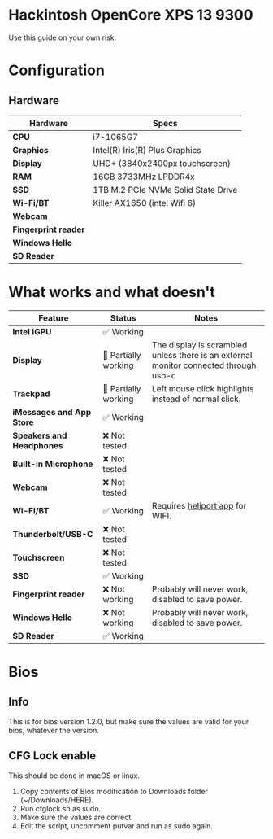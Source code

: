 # Hackintosh OpenCore XPS 13 9300
Use this guide on your own risk.

# Configuration
## Hardware
| Hardware | Specs |
| ------------- | ------------- |
| **CPU** | i7-1065G7 |
| **Graphics** | Intel(R) Iris(R) Plus Graphics |
| **Display** | UHD+ (3840x2400px touchscreen) |
| **RAM** | 16GB 3733MHz LPDDR4x|
| **SSD** | 1TB M.2 PCIe NVMe Solid State Drive |
| **Wi-Fi/BT** | Killer AX1650 (intel Wifi 6) |
| **Webcam** | |
| **Fingerprint reader** ||
| **Windows Hello** | |
| **SD Reader** ||

# What works and what doesn't

| Feature | Status | Notes |
| ------------- | ------------- | ------------- |
| **Intel iGPU** | ✅ Working ||
| **Display** | 🔶 Partially working | The display is scrambled unless there is an external monitor connected through usb-c|
| **Trackpad** |  🔶 Partially working |Left mouse click highlights instead of normal click.|
| **iMessages and App Store** | ✅ Working ||
| **Speakers and Headphones** | ❌ Not tested ||
| **Built-in Microphone** | ❌ Not tested ||
| **Webcam** | ❌ Not tested ||
| **Wi-Fi/BT** | ✅ Working | Requires [heliport app](https://github.com/OpenIntelWireless/HeliPort/releases) for WIFI.|
| **Thunderbolt/USB-C** | ❌ Not tested||
| **Touchscreen** |❌ Not tested||
| **SSD** | ✅ Working ||
| **Fingerprint reader** | ❌ Not working | Probably will never work, disabled to save power. |
| **Windows Hello** | ❌ Not working | Probably will never work, disabled to save power. |
| **SD Reader** | ✅ Working ||

# Bios
## Info
This is for bios version 1.2.0, but make sure the values are valid for your bios, whatever the version.
## CFG Lock enable

This should be done in macOS or linux.

1. Copy contents of Bios modification to Downloads folder (~/Downloads/HERE).
2. Run cfglock.sh as sudo.
3. Make sure the values are correct.
4. Edit the script, uncomment putvar and run as sudo again.